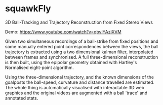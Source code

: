 # squawkFly

3D Ball-Tracking and Trajectory Reconstruction from Fixed Stereo Views

Demo: https://www.youtube.com/watch?v=qbviYAziXVM

Given two simultaneous recordings of a ball-strike from fixed positions and some manually entered point correspondences between the views, the ball trajectory is extracted using a two dimensional kalman filter, interpolated between frames and synchronised. A full three-dimensional reconstruction is then built, using the epipolar geometry obtained with Hartley's Normalised eight-point algorithm.

Using the three-dimensional trajectory, and the known dimensions of the goalposts the ball-speed, curvature and distance travelled are estimated. The whole thing is automatically visualised with interactable 3D web graphics and the original videos are augmented with a ball 'trace' and annotated stats.
